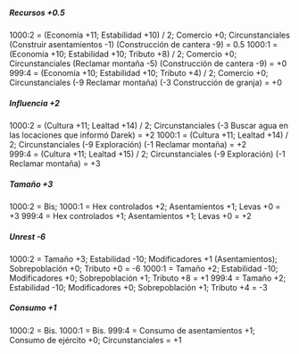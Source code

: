 ##### Recursos +0.5
1000:2 = (Economía +11; Estabilidad +10) / 2; Comercio +0; Circunstanciales (Construir asentamientos -1) (Construcción de cantera -9) = 0.5
1000:1 = (Economía +10; Estabilidad +10; Tributo +8) / 2; Comercio +0; Circunstanciales (Reclamar montaña -5) (Construcción de cantera -9) = +0  
999:4 = (Economía +10; Estabilidad +10; Tributo +4) / 2; Comercio +0; Circunstanciales (-9 Reclamar montaña) (-3 Construcción de granja) = +0

##### Influencia +2
1000:2 = (Cultura +11; Lealtad +14) / 2; Circunstanciales (-3 Buscar agua en las locaciones que informó Darek) = +2 
1000:1 = (Cultura +11; Lealtad +14) / 2; Circunstanciales (-9 Exploración) (-1 Reclamar montaña) = +2  
999:4 = (Cultura +11; Lealtad +15) / 2; Circunstanciales (-9 Exploración) (-1 Reclamar montaña) = +3

##### Tamaño +3
1000:2 = Bis;
1000:1 = Hex controlados +2; Asentamientos +1; Levas +0 = +3
999:4 = Hex controlados +1; Asentamientos +1; Levas +0 = +2

##### Unrest -6
1000:2 = Tamaño +3; Estabilidad -10; Modificadores +1 (Asentamientos); Sobrepoblación +0; Tributo +0 = -6
1000:1 = Tamaño +2; Estabilidad -10; Modificadores +0; Sobrepoblación +1; Tributo +8 = +1
999:4 = Tamaño +2; Estabilidad -10; Modificadores +0; Sobrepoblación +1; Tributo +4 = -3

##### Consumo +1
1000:2 = Bis.
1000:1 = Bis.
999:4 = Consumo de asentamientos +1; Consumo de ejército +0; Circunstanciales = +1
